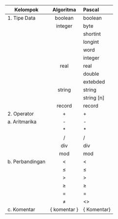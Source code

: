 | Kelompok          | Algoritma            | Pascal      |
| -------------     |:-------------------: | :---------  |
| 1. Tipe Data      | boolean              | boolean     |
|                   | integer              | byte        |
|                   |                      | shortint    |
|                   |                      | longint     |
|                   |                      | word        |
|                   |                      | integer     |
|                   | real                 | real        |
|                   |                      | double      |
|                   |                      | extebded    |
|                   | string               | string      |
|                   |                      | string [n]  |
|                   | record               | record      |
| 2. Operator       | +                    | +           |
|    a. Aritmarika  | -                    | -           |
|                   | *                    | *           |
|                   | /                    | /           |
|                   | div                  | div         |
|                   | mod                  | mod         |
|    b. Perbandingan| <                    | <           |
|                   | ≤                    | ≤           |
|                   | >                    | >           |
|                   | ≥                    | ≥           |
|                   | =                    | =           |
|                   | ≠                    | <>          |
|    c. Komentar    | { komentar }         | { Komentar} |

